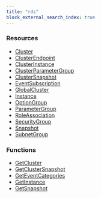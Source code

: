 ```yaml
---
title: "rds"
block_external_search_index: true
---
```


<!-- WARNING: this file was generated by Pulumi Docs Generator. -->
<!-- Do not edit by hand unless you're certain you know what you are doing! -->

<style>
  table td p { margin-top: 0; margin-bottom: 0; }
</style>

<h3>Resources</h3>
<ul class="api">
    <li><a href="cluster"><span class="symbol resource"></span>Cluster</a></li>
    <li><a href="clusterendpoint"><span class="symbol resource"></span>ClusterEndpoint</a></li>
    <li><a href="clusterinstance"><span class="symbol resource"></span>ClusterInstance</a></li>
    <li><a href="clusterparametergroup"><span class="symbol resource"></span>ClusterParameterGroup</a></li>
    <li><a href="clustersnapshot"><span class="symbol resource"></span>ClusterSnapshot</a></li>
    <li><a href="eventsubscription"><span class="symbol resource"></span>EventSubscription</a></li>
    <li><a href="globalcluster"><span class="symbol resource"></span>GlobalCluster</a></li>
    <li><a href="instance"><span class="symbol resource"></span>Instance</a></li>
    <li><a href="optiongroup"><span class="symbol resource"></span>OptionGroup</a></li>
    <li><a href="parametergroup"><span class="symbol resource"></span>ParameterGroup</a></li>
    <li><a href="roleassociation"><span class="symbol resource"></span>RoleAssociation</a></li>
    <li><a href="securitygroup"><span class="symbol resource"></span>SecurityGroup</a></li>
    <li><a href="snapshot"><span class="symbol resource"></span>Snapshot</a></li>
    <li><a href="subnetgroup"><span class="symbol resource"></span>SubnetGroup</a></li>
</ul>

<h3>Functions</h3>
<ul class="api">
    <li><a href="getcluster"><span class="symbol datasource"></span>GetCluster</a></li>
    <li><a href="getclustersnapshot"><span class="symbol datasource"></span>GetClusterSnapshot</a></li>
    <li><a href="geteventcategories"><span class="symbol datasource"></span>GetEventCategories</a></li>
    <li><a href="getinstance"><span class="symbol datasource"></span>GetInstance</a></li>
    <li><a href="getsnapshot"><span class="symbol datasource"></span>GetSnapshot</a></li>
</ul>

